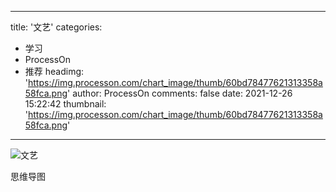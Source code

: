 
---
title: '文艺'
categories: 
 - 学习
 - ProcessOn
 - 推荐
headimg: 'https://img.processon.com/chart_image/thumb/60bd78477621313358a58fca.png'
author: ProcessOn
comments: false
date: 2021-12-26 15:22:42
thumbnail: 'https://img.processon.com/chart_image/thumb/60bd78477621313358a58fca.png'
---

<div>   
<img class="thumb" alt="文艺" src="https://img.processon.com/chart_image/thumb/60bd78477621313358a58fca.png" referrerpolicy="no-referrer">
<p>思维导图</p>  
</div>
            